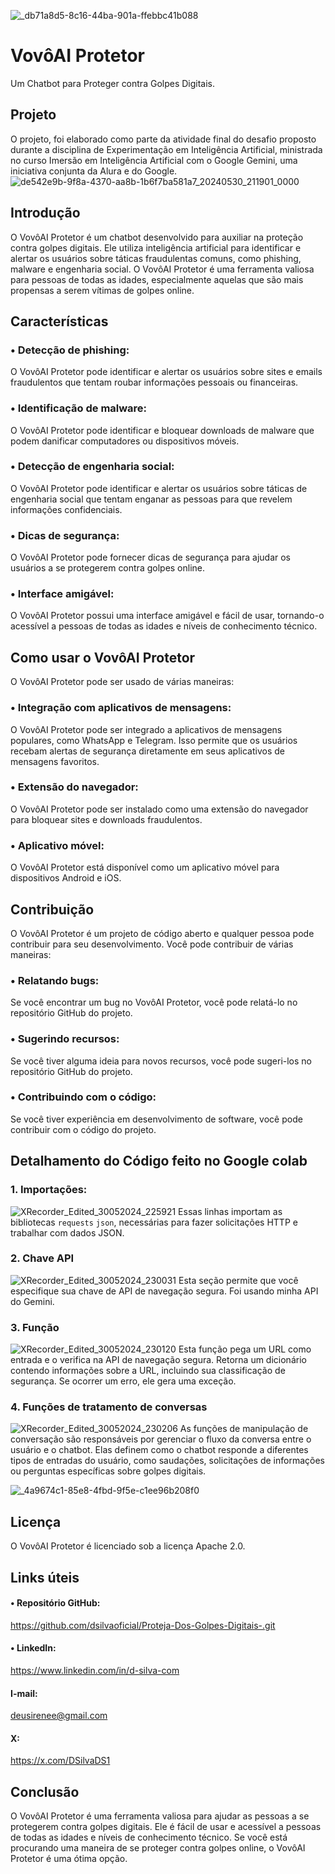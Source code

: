 ![_db71a8d5-8c16-44ba-901a-ffebbc41b088](https://github.com/dsilvaoficial/Proteja-Dos-Golpes-Digitais-/assets/170318768/6acbc1b1-0585-4364-9c7f-13517486b986)

# VovôAI Protetor

Um Chatbot para Proteger contra Golpes Digitais.

## Projeto
O projeto, foi elaborado como parte da atividade final do desafio proposto durante a disciplina de Experimentação em Inteligência Artificial, ministrada no curso Imersão em Inteligência Artificial com o Google Gemini, uma iniciativa conjunta da Alura e do Google.
![de542e9b-9f8a-4370-aa8b-1b6f7ba581a7_20240530_211901_0000](https://github.com/dsilvaoficial/Proteja-Dos-Golpes-Digitais-/assets/170318768/37d4ee33-2437-4209-9a93-8cd112fa0b91)


## Introdução 

O VovôAI Protetor é um chatbot desenvolvido para auxiliar na proteção contra golpes digitais. Ele utiliza inteligência artificial para identificar e alertar os usuários sobre táticas fraudulentas comuns, como phishing, malware e engenharia social. O VovôAI Protetor é uma ferramenta valiosa para pessoas de todas as idades, especialmente aquelas que são mais propensas a serem vítimas de golpes online. 

## Características 

### • Detecção de phishing:
O VovôAI Protetor pode identificar e alertar os usuários sobre sites e emails fraudulentos que tentam roubar informações pessoais ou financeiras. 

### • Identificação de malware: 
O VovôAI Protetor pode identificar e bloquear downloads de malware que podem danificar computadores ou dispositivos móveis. 

### • Detecção de engenharia social: 
O VovôAI Protetor pode identificar e alertar os usuários sobre táticas de engenharia social que tentam enganar as pessoas para que revelem informações confidenciais. 

### • Dicas de segurança: 
O VovôAI Protetor pode fornecer dicas de segurança para ajudar os usuários a se protegerem contra golpes online. 

### • Interface amigável: 
O VovôAI Protetor possui uma interface amigável e fácil de usar, tornando-o acessível a pessoas de todas as idades e níveis de conhecimento técnico. 

## Como usar o VovôAI Protetor 

O VovôAI Protetor pode ser usado de várias maneiras: 

### • Integração com aplicativos de mensagens: 
O VovôAI Protetor pode ser integrado a aplicativos de mensagens populares, como WhatsApp e Telegram. Isso permite que os usuários recebam alertas de segurança diretamente em seus aplicativos de mensagens favoritos. 

### • Extensão do navegador: 
O VovôAI Protetor pode ser instalado como uma extensão do navegador para bloquear sites e downloads fraudulentos. 

### • Aplicativo móvel: 
O VovôAI Protetor está disponível como um aplicativo móvel para dispositivos Android e iOS. 

## Contribuição 

O VovôAI Protetor é um projeto de código aberto e qualquer pessoa pode contribuir para seu desenvolvimento. Você pode contribuir de várias maneiras: 

### • Relatando bugs: 
Se você encontrar um bug no VovôAI Protetor, você pode relatá-lo no repositório GitHub do projeto. 

### • Sugerindo recursos: 
Se você tiver alguma ideia para novos recursos, você pode sugeri-los no repositório GitHub do projeto. 

### • Contribuindo com o código: 
Se você tiver experiência em desenvolvimento de software, você pode contribuir com o código do projeto.

## Detalhamento do Código feito no Google colab
### 1. Importações:
![XRecorder_Edited_30052024_225921](https://github.com/dsilvaoficial/Proteja-Dos-Golpes-Digitais-/assets/170318768/4bd9ceeb-cd23-47fd-8679-876dd4324b15)
Essas linhas importam as bibliotecas `requests` `json`, necessárias para fazer solicitações HTTP e trabalhar com dados JSON.

### 2. Chave API
![XRecorder_Edited_30052024_230031](https://github.com/dsilvaoficial/Proteja-Dos-Golpes-Digitais-/assets/170318768/7567a508-1fb4-4682-82d0-d2f2677269be)
Esta seção permite que você especifique sua chave de API de navegação segura. Foi usando minha API do Gemini.

### 3. Função
![XRecorder_Edited_30052024_230120](https://github.com/dsilvaoficial/Proteja-Dos-Golpes-Digitais-/assets/170318768/409c8f45-1f6f-40f3-b321-bb5cbba7bef5)
Esta função pega um URL como entrada e o verifica na API de navegação segura. Retorna um dicionário contendo informações sobre a URL, incluindo sua classificação de segurança. Se ocorrer um erro, ele gera uma exceção.

### 4. Funções de tratamento de conversas
![XRecorder_Edited_30052024_230206](https://github.com/dsilvaoficial/Proteja-Dos-Golpes-Digitais-/assets/170318768/23353663-4255-41f1-99c3-1fddfa1571cc)
As funções de manipulação de conversação são responsáveis por gerenciar o fluxo da conversa entre o usuário e o chatbot. Elas definem como o chatbot responde a diferentes tipos de entradas do usuário, como saudações, solicitações de informações ou perguntas específicas sobre golpes digitais.




![_4a9674c1-85e8-4fbd-9f5e-c1ee96b208f0](https://github.com/dsilvaoficial/Proteja-Dos-Golpes-Digitais-/assets/170318768/2816fe53-31e7-438a-9500-f8c163c0a02a)

## Licença 

O VovôAI Protetor é licenciado sob a licença Apache 2.0. 


## Links úteis 

#### • Repositório GitHub: 
https://github.com/dsilvaoficial/Proteja-Dos-Golpes-Digitais-.git
#### • LinkedIn:
https://www.linkedin.com/in/d-silva-com
#### I-mail:
deusirenee@gmail.com
#### X:
https://x.com/DSilvaDS1

## Conclusão 

O VovôAI Protetor é uma ferramenta valiosa para ajudar as pessoas a se protegerem contra golpes digitais. Ele é fácil de usar e acessível a pessoas de todas as idades e níveis de conhecimento técnico. Se você está procurando uma maneira de se proteger contra golpes online, o VovôAI Protetor é uma ótima opção.
